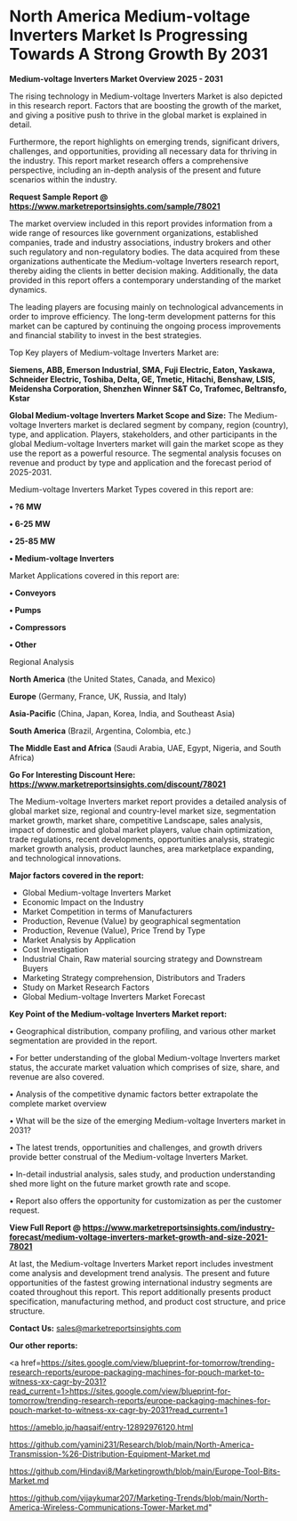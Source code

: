 # North America Medium-voltage Inverters Market Is Progressing Towards A Strong Growth By 2031

<Strong> Medium-voltage Inverters Market Overview 2025 - 2031</strong>

The rising technology in Medium-voltage Inverters Market is also depicted in this research report. Factors that are boosting the growth of the market, and giving a positive push to thrive in the global market is explained in detail.

Furthermore, the report highlights on emerging trends, significant drivers, challenges, and opportunities, providing all necessary data for thriving in the industry. This report market research offers a comprehensive perspective, including an in-depth analysis of the present and future scenarios within the industry.

<strong>Request Sample Report @ <a href=https://www.marketreportsinsights.com/sample/78021>https://www.marketreportsinsights.com/sample/78021</a></strong>

The market overview included in this report provides information from a wide range of resources like government organizations, established companies, trade and industry associations, industry brokers and other such regulatory and non-regulatory bodies. The data acquired from these organizations authenticate the Medium-voltage Inverters research report, thereby aiding the clients in better decision making. Additionally, the data provided in this report offers a contemporary understanding of the market dynamics.

The leading players are focusing mainly on technological advancements in order to improve efficiency. The long-term development patterns for this market can be captured by continuing the ongoing process improvements and financial stability to invest in the best strategies.

Top Key players of Medium-voltage Inverters Market are:

<strong>Siemens, ABB, Emerson Industrial, SMA, Fuji Electric, Eaton, Yaskawa, Schneider Electric, Toshiba, Delta, GE, Tmetic, Hitachi, Benshaw, LSIS, Meidensha Corporation, Shenzhen Winner S&T Co, Trafomec, Beltransfo, Kstar</strong>

<strong><b>Global Medium-voltage Inverters Market Scope and Size:</b></strong>
The Medium-voltage Inverters market is declared segment by company, region (country), type, and application. Players, stakeholders, and other participants in the global Medium-voltage Inverters market will gain the market scope as they use the report as a powerful resource. The segmental analysis focuses on revenue and product by type and application and the forecast period of 2025-2031.

Medium-voltage Inverters Market Types covered in this report are:

<strong>• ?6 MW

• 6-25 MW

• 25-85 MW

• Medium-voltage Inverters</strong>

Market Applications covered in this report are:

<strong>• Conveyors

• Pumps

• Compressors

• Other</strong> 

Regional Analysis

<strong>North America</strong> (the United States, Canada, and Mexico)

<strong>Europe</strong> (Germany, France, UK, Russia, and Italy)

<strong>Asia-Pacific</strong> (China, Japan, Korea, India, and Southeast Asia)

<strong>South America</strong> (Brazil, Argentina, Colombia, etc.)

<strong>The Middle East and Africa</strong> (Saudi Arabia, UAE, Egypt, Nigeria, and South Africa)

<strong>Go For Interesting Discount Here: <a href=https://www.marketreportsinsights.com/discount/78021>https://www.marketreportsinsights.com/discount/78021</a></strong>

The Medium-voltage Inverters market report provides a detailed analysis of global market size, regional and country-level market size, segmentation market growth, market share, competitive Landscape, sales analysis, impact of domestic and global market players, value chain optimization, trade regulations, recent developments, opportunities analysis, strategic market growth analysis, product launches, area marketplace expanding, and technological innovations.

<strong><b>Major factors covered in the report:</b></strong>
<ul>
  <li>Global Medium-voltage Inverters Market </li>
  <li>Economic Impact on the Industry</li>
  <li>Market Competition in terms of Manufacturers</li>
  <li>Production, Revenue (Value) by geographical segmentation</li>
  <li>Production, Revenue (Value), Price Trend by Type</li>
  <li>Market Analysis by Application</li>
  <li>Cost Investigation</li>
  <li>Industrial Chain, Raw material sourcing strategy and Downstream Buyers</li>
  <li>Marketing Strategy comprehension, Distributors and Traders</li>
  <li>Study on Market Research Factors</li>
  <li>Global Medium-voltage Inverters Market Forecast</li>
</ul>

<strong><b>Key Point of the Medium-voltage Inverters Market report:</b></strong>

• Geographical distribution, company profiling, and various other market segmentation are provided in the report.

• For better understanding of the global Medium-voltage Inverters market status, the accurate market valuation which comprises of size, share, and revenue are also covered.

• Analysis of the competitive dynamic factors better extrapolate the complete market overview

• What will be the size of the emerging Medium-voltage Inverters market in 2031?

• The latest trends, opportunities and challenges, and growth drivers provide better construal of the Medium-voltage Inverters Market.

• In-detail industrial analysis, sales study, and production understanding shed more light on the future market growth rate and scope.

• Report also offers the opportunity for customization as per the customer request.

<strong><b>View Full Report @ <a href=https://www.marketreportsinsights.com/industry-forecast/medium-voltage-inverters-market-growth-and-size-2021-78021>https://www.marketreportsinsights.com/industry-forecast/medium-voltage-inverters-market-growth-and-size-2021-78021</a></b></strong>


At last, the Medium-voltage Inverters Market report includes investment come analysis and development trend analysis. The present and future opportunities of the fastest growing international industry segments are coated throughout this report. This report additionally presents product specification, manufacturing method, and product cost structure, and price structure.

<strong>Contact Us:</strong>
sales@marketreportsinsights.com

<strong>Our other reports:</strong>

<a href=https://sites.google.com/view/blueprint-for-tomorrow/trending-research-reports/europe-packaging-machines-for-pouch-market-to-witness-xx-cagr-by-2031?read_current=1>https://sites.google.com/view/blueprint-for-tomorrow/trending-research-reports/europe-packaging-machines-for-pouch-market-to-witness-xx-cagr-by-2031?read_current=1</a>

<a href=https://ameblo.jp/haqsaif/entry-12892976120.html>https://ameblo.jp/haqsaif/entry-12892976120.html</a>

<a href=https://github.com/yamini231/Research/blob/main/North-America-Transmission-%26-Distribution-Equipment-Market.md>https://github.com/yamini231/Research/blob/main/North-America-Transmission-%26-Distribution-Equipment-Market.md</a>

<a href=https://github.com/Hindavi8/Marketingrowth/blob/main/Europe-Tool-Bits-Market.md>https://github.com/Hindavi8/Marketingrowth/blob/main/Europe-Tool-Bits-Market.md</a>

<a href=https://github.com/vijaykumar207/Marketing-Trends/blob/main/North-America-Wireless-Communications-Tower-Market.md>https://github.com/vijaykumar207/Marketing-Trends/blob/main/North-America-Wireless-Communications-Tower-Market.md</a>"
